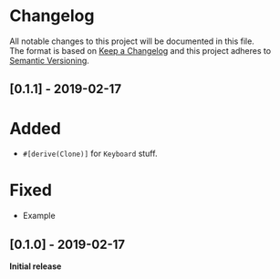 # Changelog
All notable changes to this project will be documented in this file.    
The format is based on [Keep a Changelog](http://keepachangelog.com/en/1.0.0/)
and this project adheres to [Semantic Versioning](http://semver.org/spec/v2.0.0.html).

## [0.1.1] - 2019-02-17
# Added
- `#[derive(Clone)]` for `Keyboard` stuff.
# Fixed
- Example

## [0.1.0] - 2019-02-17
**Initial release**

